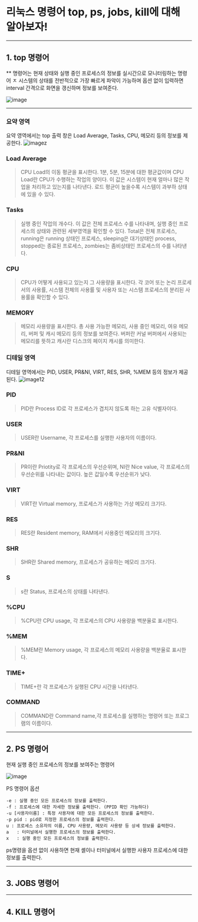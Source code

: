 # 리눅스 명령어 top, ps, jobs, kill에 대해 알아보자!

---
## 1. top 명령어

** 명령어는 현재 상태와 실행 중인 프로세스의 정보를 실시간으로 모니터링하는 명령어
ㅈ
시스템의 상태를 전반적으로 가장 빠르게 파악이 가능하며 옵션 없이 입력하면 interval 간격으로 화면을 갱신하며 정보를 보여준다.

![image](https://github.com/jayy745645/hello-world-0522/assets/134246718/216d7972-8c8e-4f5f-b488-5f7b5b4244f2)

---

### 요약 영역
요약 영역에서는 top 출력 창은 Load Average, Tasks, CPU, 메모리 등의 정보를 제공한다.
![imagez](https://github.com/jayy745645/hello-world-0522/assets/134246718/130d7314-1b42-43ab-9bf9-7ded557dd216)

### Load Average
> CPU Load의 이동 평균을 표시한다. 1분, 5분, 15분에 대한 평균값이며 CPU Load란 CPU가 수행하는 작업의 양이다. 이 값은 시스템이 현재 얼마나 많은 작업을 처리하고 있는지를 나타낸다. 로드 평균이 높을수록 시스템이 과부하 상태에 있을 수 있다.
### Tasks
> 실행 중인 작업의 개수다. 이 값은 전체 프로세스 수를 나타내며, 실행 중인 프로세스의 상태와 관련된 세부영역을 확인할 수 있다. Total은 전체 프로세스, running은 running 상태인 프로세스, sleeping은 대기상태인 process, stopped는 종료된 프로세스, zombies는 좀비상태인 프로세스의 수를 나타낸다.
### CPU
> CPU가 어떻게 사용되고 있는지 그 사용량을 표시한다. 각 코어 또는 논리 프로세서의 사용률, 시스템 전체의 사용률 및 사용자 또는 시스템 프로세스의 분리된 사용률을 확인할 수 있다.
### MEMORY
> 메모리 사용량을 표시한다. 총 사용 가능한 메모리, 사용 중인 메모리, 여유 메모리, 버퍼 및 캐시 메모리 등의 정보를 보여준다.
> 버퍼란 커널 버퍼에서 사용되는 메모리를 뜻하고 캐시란 디스크의 페이지 캐시를 의미한다. 

### 디테일 영역
디테일 영역에서는 PID, USER, PR&NI, VIRT, RES, SHR, %MEM 등의 정보가 제공된다.
![image12](https://github.com/jayy745645/hello-world-0522/assets/134246718/a5ae4e88-92f6-4656-8eaf-b47b72ad6c9d)

### PID
> PID란 Process ID로 각 프로세스가 겹치지 않도록 하는 고유 식별자이다. 
### USER
> USER란 Username, 각 프로세스를 실행한 사용자의 이름이다.
### PR&NI
> PR이란 Priotity로 각 프로세스의 우선순위며, NI란 Nice value, 각 프로세스의 우선순위를 나타내는 값이다. 높은 값일수록 우선순위가 낮다.
### VIRT
> VIRT란 Virtual memory, 프로세스가 사용하는 가상 메모리 크기다.
### RES
>RES란 Resident memory, RAM에서 사용중인 메모리의 크기다.
### SHR
> SHR란 Shared memory, 프로세스가 공유하는 메모리 크기다.
### S
> s란 Status, 프로세스의 상태를 나타낸다.
### %CPU
> %CPU란 CPU usage, 각 프로세스의 CPU 사용량을 백분율로 표시한다.
### %MEM
> %MEM란 Memory usage, 각 프로세스의 메모리 사용량을 백분율로 표시한다.
### TIME+
> TIME+란 각 프로세스가 실행된 CPU 시간을 나타낸다.
### COMMAND
> COMMAND란 Command name,각 프로세스를 실행하는 명령어 또는 프로그램의 이름이다.

---
## 2. PS 명령어
현재 실행 중인 프로세스의 정보를 보여주는 명령어

![image](https://github.com/jayy745645/hello-world-0522/assets/134246718/dab79364-2277-4634-93ec-7007f0b7454d)

PS 명령어 옵션
```
-e : 실행 중인 모든 프로세스의 정보를 출력한다.
-f : 프로세스에 대한 자세한 정보룰 출력한다. (PPID 확인 가능하다)
-u [사용자이름] : 특정 사용자에 대한 모든 프로세스의 정보를 출력한다.
-p pid : pid로 지정한 프로세스의 정보를 출력한다.
u : 프로세스 소유자의 이름, CPU 사용량, 메모리 사용량 등 상세 정보를 출력한다.
a	: 터미널에서 실행한 프로세스의 정보를 출력한다.
x	: 실행 중인 모든 프로세스의 정보를 출력한다.
```
ps명령을 옵션 없이 사용하면 현재 셸이나 터미널에서 실행한 사용자 프로세스에 대한 정보를 출력한다.

---
## 3. JOBS 명령어


---
## 4. KILL 명령어
